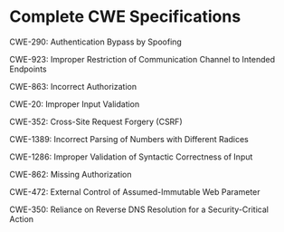 

# Complete CWE Specifications

CWE-290: Authentication Bypass by Spoofing

CWE-923: Improper Restriction of Communication Channel to Intended Endpoints

CWE-863: Incorrect Authorization

CWE-20: Improper Input Validation

CWE-352: Cross-Site Request Forgery (CSRF)

CWE-1389: Incorrect Parsing of Numbers with Different Radices

CWE-1286: Improper Validation of Syntactic Correctness of Input

CWE-862: Missing Authorization

CWE-472: External Control of Assumed-Immutable Web Parameter

CWE-350: Reliance on Reverse DNS Resolution for a Security-Critical Action